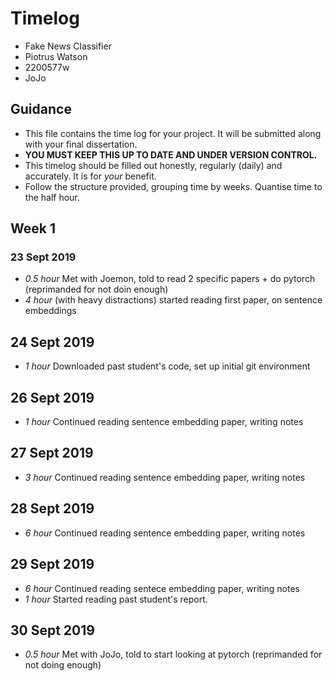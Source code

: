 # Timelog

* Fake News Classifier
* Piotrus Watson
* 2200577w  
* JoJo

## Guidance

* This file contains the time log for your project. It will be submitted along with your final dissertation.
* **YOU MUST KEEP THIS UP TO DATE AND UNDER VERSION CONTROL.**
* This timelog should be filled out honestly, regularly (daily) and accurately. It is for *your* benefit.
* Follow the structure provided, grouping time by weeks.  Quantise time to the half hour.

## Week 1

### 23 Sept 2019

* *0.5 hour* Met with Joemon, told to read 2 specific papers + do pytorch (reprimanded for not doin enough)
* *4 hour* (with heavy distractions) started reading first paper, on sentence embeddings

## 24 Sept 2019

* *1 hour* Downloaded past student's code, set up initial git environment

## 26 Sept 2019

* *1 hour* Continued reading sentence embedding paper, writing notes

## 27 Sept 2019

* *3 hour* Continued reading sentence embedding paper, writing notes

## 28 Sept 2019

* *6 hour* Continued reading sentence embedding paper, writing notes

## 29 Sept 2019

* *6 hour* Continued reading sentece embedding paper, writing notes
* *1 hour* Started reading past student's report.

## 30 Sept 2019

* *0.5 hour* Met with JoJo, told to start looking at pytorch (reprimanded for not doing enough)
